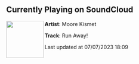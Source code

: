 ## Currently Playing on SoundCloud

[<img align="left" width="100" src="https://i1.sndcdn.com/artworks-Ck3Jng95qVCKSi9R-x0CnJQ-t500x500.jpg">](https://soundcloud.com/moorekismet/run-away-13)

**Artist**: Moore Kismet 

**Track**: Run Away!

Last updated at 07/07/2023 18:09
